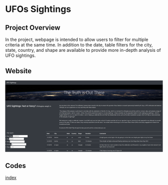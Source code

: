 # UFOs Sightings

## Project Overview
In the project, webpage is intended to allow users to filter for multiple criteria at the same time. In addition to the date, table filters for the city, state, country, and shape are available to provide more in-depth analysis of UFO sightings. 

## Website
![UFO%20website](https://github.com/MSF2141/UFOs/blob/a22e888c8424bafaca8021d4e84eacc9ae6b25fb/UFO%20website.png)

## Codes
[index](https://github.com/MSF2141/UFOs/blob/9a51139f73a71c038897fdcdc6771b984c7e5493/index.html)
